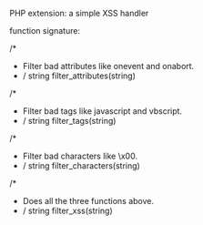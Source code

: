 PHP extension: a simple XSS handler

function signature:

/* 
 * Filter bad attributes like onevent and onabort.
 * /
string filter_attributes(string)

/* 
 * Filter bad tags like javascript and vbscript.
 * /
string filter_tags(string)

/* 
 * Filter bad characters like \x00.
 * /
string filter_characters(string)

/* 
 * Does all the three functions above.
 * /
string filter_xss(string)
